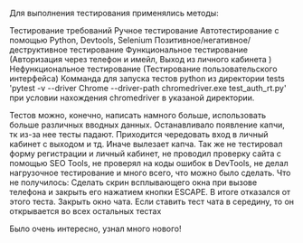 Для выполнения тестирования применялись методы:

Тестирование требований
Ручное тестирование
Автотестирование с помощью Python, Devtools, Selenium
Позитивное/негативное/деструктивное тестирование
Функциональное тестирование (Авторизация через телефон и имейл, Выход из личного кабинета )
Нефункциональное тестирование (Тестирование пользовательского интерфейса)
Комманда для запуска тестов python из директории tests 'pytest -v --driver Chrome --driver-path chromedriver.exe  test_auth_rt.py' 
при условии нахождения chromedriver в указаной директории. 

Тестов можно, конечно, написать намного больше, использовать больше различных вводных данных. 
Останавливало появление капчи, тк из-за нее тесты падают. 
Приходится чередовать вход в личный кабинет с выходом и тд. Иначе вылезает капча.
Так же не тестировал форму регистрации и личный кабинет,
не проводил проверку сайта с помощью SEO Tools, 
не проверял на коды ошибок в DevTools, 
не делал нагрузочное тестирование и много всего, что можно было сделать.
Что не получилось:
Сделать скрин всплывающего окна при вызове телефона и закрыть его нажатием кнопки ESCAPE. 
В итоге отказался от этого теста.
Закрыть окно чата. 
Если ставить тест чата в середину, то он открывается во всех остальных тестах

Было очень интересно, узнал много нового!
